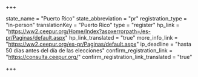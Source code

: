 +++

state_name = "Puerto Rico"
state_abbreviation = "pr"
registration_type = "in-person"
translationKey = "Puerto Rico"
type = "register"
hp_link = "https://ww2.ceepur.org/Home/Index?aspxerrorpath=/es-pr/Paginas/default.aspx"
hp_link_translated = "true"
more_info_link = "https://ww2.ceepur.org/es-pr/Paginas/default.aspx"
ip_deadline = "hasta 50 días antes del día de las elecciones"
confirm_registration_link = "https://consulta.ceepur.org/"
confirm_registration_link_translated = "true"

+++